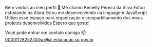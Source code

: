 Bem vindos ao meu perfil 🩷
Me chamo Kemelly Pereira da Silva
Estou estudando na Alura
Estou me desenvolvendo na linguagem JavaScript
Utilizo esse espaço para organização e compartilhamento dos meus projetos desenvolvidos
Espero que goste! 

Você pode entrar em contato comigo 📫
00001128252703sp@al.educacao.sp.gov.br
